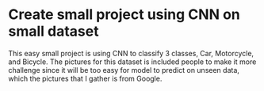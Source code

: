 # Create small project using CNN on small dataset
This easy small project is using CNN to classify 3 classes, Car, Motorcycle, and Bicycle. The pictures for this dataset is included people to make it more challenge since it will be too easy for model to predict on unseen data, which the pictures that I gather is from Google.